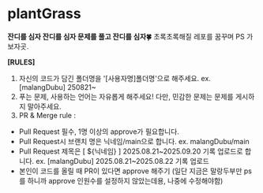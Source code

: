 # plantGrass
**잔디를 심자 잔디를 심자 문제를 풀고 잔디를 심자🍀**
초록초록해질 레포를 꿈꾸며 PS 가보자곳.

**[RULES]**
1. 자신의 코드가 담긴 폴더명을 '[사용자명]폴더명'으로 해주세요. ex. [malangDubu] 250821~
2. 푸는 문제, 사용하는 언어는 자유롭게 해주세요! 다만, 민감한 문제는 문제를 게시하지 말아주세요.
3. PR & Merge rule :
- Pull Request 필수, 1명 이상의 approve가 필요합니다.
- Pull Request시 브랜치 명은 닉네임/main으로 합니다. ex. malangDubu/main
- Pull Request 제목은 [ ${닉네임} ] 2025.08.21~2025.09.20 기록 업로드로 합니다. ex. [malangDubu] 2025.08.21~2025.08.22 기록 업로드
- 본인이 코드를 올릴 때 PR이 있다면 approve 해주기 (일단 지금은 말랑두부만 ps를 하니까 approve 인원수를 설정하지 않았는데용, 나중에 수정해야함)


